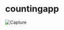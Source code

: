 # countingapp

![Capture](https://user-images.githubusercontent.com/88321261/164285620-a49d2c71-efd4-4f91-b5a7-b8a8be250369.PNG)
